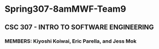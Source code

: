 # Spring307-8amMWF-Team9
## CSC 307 - INTRO TO SOFTWARE ENGINEERING
### MEMBERS: Kiyoshi Koiwai, Eric Parella, and Jess Mok
